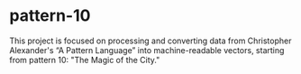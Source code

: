 # pattern-10
This project is focused on processing and converting data from Christopher Alexander's “A Pattern Language” into machine-readable vectors, starting from pattern 10: "The Magic of the City."
